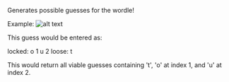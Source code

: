 Generates possible guesses for the wordle!

Example:
![alt text](https://github.com/corinnt/wordle/guesser/blob/main/example_guess.png?raw=true)

This guess would be entered as:

locked: o 1 u 2 loose: t

This would return all viable guesses containing 't', 'o' at index 1, and 'u' at index 2.
